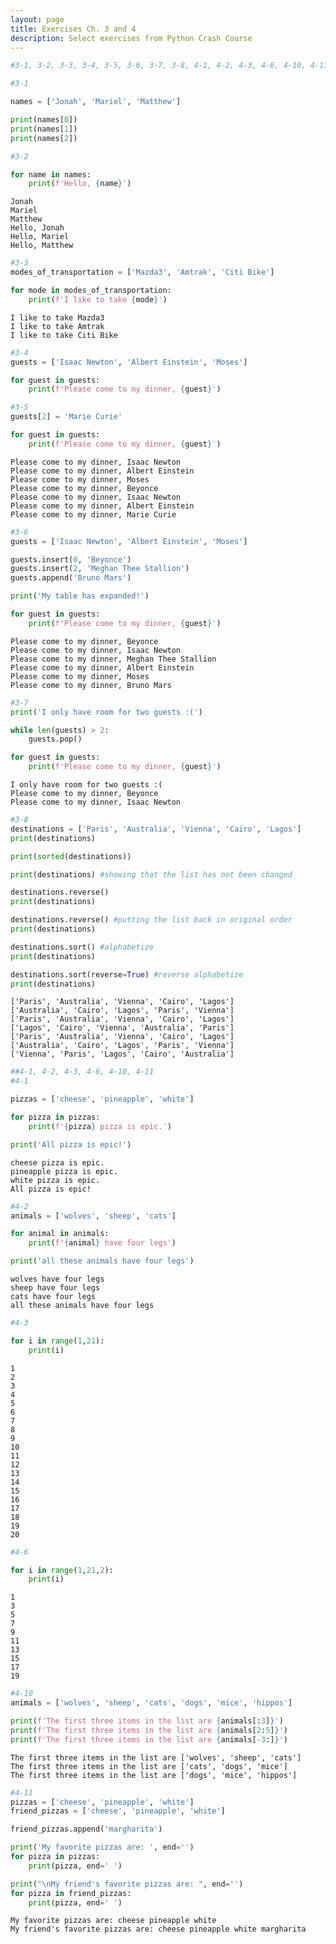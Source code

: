 ```yaml
---
layout: page
title: Exercises Ch. 3 and 4
description: Select exercises from Python Crash Course
---
```


```python
#3-1, 3-2, 3-3, 3-4, 3-5, 3-6, 3-7, 3-8, 4-1, 4-2, 4-3, 4-6, 4-10, 4-11 

#3-1

names = ['Jonah', 'Mariel', 'Matthew']

print(names[0])
print(names[1])
print(names[2])

#3-2

for name in names:
    print(f'Hello, {name}')

```

    Jonah
    Mariel
    Matthew
    Hello, Jonah
    Hello, Mariel
    Hello, Matthew



```python
#3-3
modes_of_transportation = ['Mazda3', 'Amtrak', 'Citi Bike']

for mode in modes_of_transportation:
    print(f'I like to take {mode}')

```

    I like to take Mazda3
    I like to take Amtrak
    I like to take Citi Bike



```python
#3-4
guests = ['Isaac Newton', 'Albert Einstein', 'Moses']

for guest in guests:
    print(f'Please come to my dinner, {guest}')

#3-5
guests[2] = 'Marie Curie'

for guest in guests:
    print(f'Please come to my dinner, {guest}')


```

    Please come to my dinner, Isaac Newton
    Please come to my dinner, Albert Einstein
    Please come to my dinner, Moses
    Please come to my dinner, Beyonce
    Please come to my dinner, Isaac Newton
    Please come to my dinner, Albert Einstein
    Please come to my dinner, Marie Curie



```python
#3-6
guests = ['Isaac Newton', 'Albert Einstein', 'Moses']

guests.insert(0, 'Beyonce')
guests.insert(2, 'Meghan Thee Stallion')
guests.append('Bruno Mars')

print('My table has expanded!')

for guest in guests:
    print(f'Please come to my dinner, {guest}')
```

    Please come to my dinner, Beyonce
    Please come to my dinner, Isaac Newton
    Please come to my dinner, Meghan Thee Stallion
    Please come to my dinner, Albert Einstein
    Please come to my dinner, Moses
    Please come to my dinner, Bruno Mars



```python
#3-7
print('I only have room for two guests :(')

while len(guests) > 2:
    guests.pop()

for guest in guests:
    print(f'Please come to my dinner, {guest}')
```

    I only have room for two guests :(
    Please come to my dinner, Beyonce
    Please come to my dinner, Isaac Newton



```python
#3-8
destinations = ['Paris', 'Australia', 'Vienna', 'Cairo', 'Lagos']
print(destinations)

print(sorted(destinations))

print(destinations) #showing that the list has not been changed

destinations.reverse()
print(destinations)

destinations.reverse() #putting the list back in original order
print(destinations)

destinations.sort() #alphabetize
print(destinations)

destinations.sort(reverse=True) #reverse alphabetize
print(destinations)

```

    ['Paris', 'Australia', 'Vienna', 'Cairo', 'Lagos']
    ['Australia', 'Cairo', 'Lagos', 'Paris', 'Vienna']
    ['Paris', 'Australia', 'Vienna', 'Cairo', 'Lagos']
    ['Lagos', 'Cairo', 'Vienna', 'Australia', 'Paris']
    ['Paris', 'Australia', 'Vienna', 'Cairo', 'Lagos']
    ['Australia', 'Cairo', 'Lagos', 'Paris', 'Vienna']
    ['Vienna', 'Paris', 'Lagos', 'Cairo', 'Australia']



```python
##4-1, 4-2, 4-3, 4-6, 4-10, 4-11 
#4-1

pizzas = ['cheese', 'pineapple', 'white']

for pizza in pizzas:
    print(f'{pizza} pizza is epic.')

print('All pizza is epic!')
```

    cheese pizza is epic.
    pineapple pizza is epic.
    white pizza is epic.
    All pizza is epic!



```python
#4-2
animals = ['wolves', 'sheep', 'cats']

for animal in animals:
    print(f'{animal} have four legs')

print('all these animals have four legs')

```

    wolves have four legs
    sheep have four legs
    cats have four legs
    all these animals have four legs



```python
#4-3

for i in range(1,21):
    print(i)
```

    1
    2
    3
    4
    5
    6
    7
    8
    9
    10
    11
    12
    13
    14
    15
    16
    17
    18
    19
    20



```python
#4-6

for i in range(1,21,2):
    print(i)
```

    1
    3
    5
    7
    9
    11
    13
    15
    17
    19



```python
#4-10
animals = ['wolves', 'sheep', 'cats', 'dogs', 'mice', 'hippos']

print(f'The first three items in the list are {animals[:3]}')
print(f'The first three items in the list are {animals[2:5]}')
print(f'The first three items in the list are {animals[-3:]}')


```

    The first three items in the list are ['wolves', 'sheep', 'cats']
    The first three items in the list are ['cats', 'dogs', 'mice']
    The first three items in the list are ['dogs', 'mice', 'hippos']



```python
#4-11
pizzas = ['cheese', 'pineapple', 'white']
friend_pizzas = ['cheese', 'pineapple', 'white']

friend_pizzas.append('margharita')

print('My favorite pizzas are: ', end='')
for pizza in pizzas:
    print(pizza, end=' ')

print("\nMy friend's favorite pizzas are: ", end='')
for pizza in friend_pizzas:
    print(pizza, end=' ')
```

    My favorite pizzas are: cheese pineapple white 
    My friend's favorite pizzas are: cheese pineapple white margharita 
